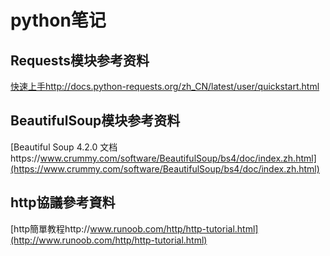 # python笔记

## Requests模块参考资料
[快速上手http://docs.python-requests.org/zh_CN/latest/user/quickstart.html](http://docs.python-requests.org/zh_CN/latest/user/quickstart.html)

## BeautifulSoup模块参考资料
[Beautiful Soup 4.2.0 文档https://www.crummy.com/software/BeautifulSoup/bs4/doc/index.zh.html](https://www.crummy.com/software/BeautifulSoup/bs4/doc/index.zh.html)

## http協議參考資料
[http簡單教程http://www.runoob.com/http/http-tutorial.html](http://www.runoob.com/http/http-tutorial.html)
